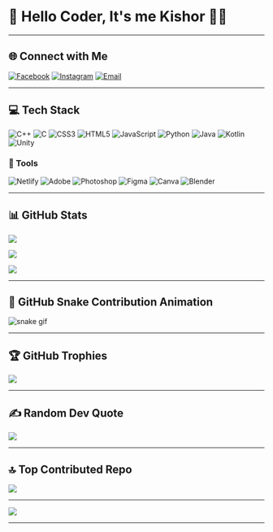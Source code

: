 # 👋 Hello Coder, It's me Kishor 👨‍💻


---

## 🌐 Connect with Me

[![Facebook](https://img.shields.io/badge/Facebook-1877F2?logo=facebook&logoColor=white)](https://www.facebook.com/profile.php?id=100077173124914)
[![Instagram](https://img.shields.io/badge/Instagram-E4405F?logo=instagram&logoColor=white)](https://www.instagram.com/its_ki_shor7/)
[![Email](https://img.shields.io/badge/Email-D14836?logo=gmail&logoColor=white)](mailto:kishorkunwar23@gmail.com)

---

## 💻 Tech Stack

![C++](https://img.shields.io/badge/c++-%2300599C.svg?style=for-the-badge&logo=c%2B%2B&logoColor=white)
![C](https://img.shields.io/badge/c-%2300599C.svg?style=for-the-badge&logo=c&logoColor=white)
![CSS3](https://img.shields.io/badge/css3-%231572B6.svg?style=for-the-badge&logo=css3&logoColor=white)
![HTML5](https://img.shields.io/badge/html5-%23E34F26.svg?style=for-the-badge&logo=html5&logoColor=white)
![JavaScript](https://img.shields.io/badge/javascript-%23323330.svg?style=for-the-badge&logo=javascript&logoColor=%23F7DF1E)
![Python](https://img.shields.io/badge/python-3670A0?style=for-the-badge&logo=python&logoColor=ffdd54)
![Java](https://img.shields.io/badge/java-%23ED8B00.svg?style=for-the-badge&logo=openjdk&logoColor=white)
![Kotlin](https://img.shields.io/badge/kotlin-%237F52FF.svg?style=for-the-badge&logo=kotlin&logoColor=white)
![Unity](https://img.shields.io/badge/unity-%23000000.svg?style=for-the-badge&logo=unity&logoColor=white)

### 🧰 Tools

![Netlify](https://img.shields.io/badge/netlify-%23000000.svg?style=for-the-badge&logo=netlify&logoColor=#00C7B7)
![Adobe](https://img.shields.io/badge/adobe-%23FF0000.svg?style=for-the-badge&logo=adobe&logoColor=white)
![Photoshop](https://img.shields.io/badge/adobe%20photoshop-%2331A8FF.svg?style=for-the-badge&logo=adobe%20photoshop&logoColor=white)
![Figma](https://img.shields.io/badge/figma-%23F24E1E.svg?style=for-the-badge&logo=figma&logoColor=white)
![Canva](https://img.shields.io/badge/Canva-%2300C4CC.svg?style=for-the-badge&logo=Canva&logoColor=white)
![Blender](https://img.shields.io/badge/blender-%23F5792A.svg?style=for-the-badge&logo=blender&logoColor=white)

---

## 📊 GitHub Stats

![](https://github-readme-stats.vercel.app/api?username=KishorX-Code&theme=one_dark_pro&hide_border=false&include_all_commits=true&count_private=true)

![](https://nirzak-streak-stats.vercel.app/?user=KishorX-Code&theme=one_dark_pro&hide_border=false)

![](https://github-readme-stats.vercel.app/api/top-langs/?username=KishorX-Code&theme=one_dark_pro&hide_border=false&layout=compact)

---

## 🐍 GitHub Snake Contribution Animation

![snake gif](https://profile-readme-generator.com/assets/snake.svg)

---

## 🏆 GitHub Trophies

![](https://github-profile-trophy.vercel.app/?username=KishorX-Code&theme=radical&no-frame=false&no-bg=false&margin-w=4)

---

## ✍️ Random Dev Quote

![](https://quotes-github-readme.vercel.app/api?type=horizontal&theme=radical)

---

## 🔝 Top Contributed Repo

![](https://github-contributor-stats.vercel.app/api?username=KishorX-Code&limit=5&theme=dark&combine_all_yearly_contributions=true)

---

[![](https://visitcount.itsvg.in/api?id=KishorX-Code&icon=6&color=1)](https://visitcount.itsvg.in)

<!-- Proudly created with GPRM ( https://gprm.itsvg.in ) -->
****
